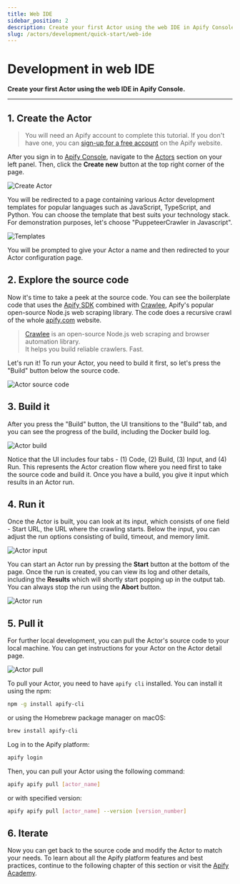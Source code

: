 ```yaml
---
title: Web IDE
sidebar_position: 2
description: Create your first Actor using the web IDE in Apify Console.
slug: /actors/development/quick-start/web-ide
---
```


# Development in web IDE

**Create your first Actor using the web IDE in Apify Console.**

---

## 1. Create the Actor

> You will need an Apify account to complete this tutorial. If you don't have one, you can [sign-up for a free account](https://console.apify.com/sign-up) on the Apify website.

After you sign in to [Apify Console](https://console.apify.com), navigate to the [Actors](https://console.apify.com/actors) section on your left panel. Then, click the **Create new** button at the top right corner of the page.

![Create Actor](./images/actor-create-button.png)

You will be redirected to a page containing various Actor development templates for popular languages such as JavaScript, TypeScript, and Python. You can choose the template that best suits your technology stack. For demonstration purposes, let's choose "PuppeteerCrawler in Javascript".

![Templates](./images/actor-create-templates.png)

You will be prompted to give your Actor a name and then redirected to your Actor configuration page.

## 2. Explore the source code

Now it's time to take a peek at the source code. You can see the boilerplate code that uses the [Apify SDK](https://docs.apify.com/sdk/js/) combined with [Crawlee](https://crawlee.dev/), Apify's popular open-source Node.js web scraping library. The code does a recursive crawl of the whole [apify.com](https://apify.com) website.

> [Crawlee](https://crawlee.dev/) is an open-source Node.js web scraping and browser automation library. <br />
> It helps you build reliable crawlers. Fast.

Let's run it! To run your Actor, you need to build it first, so let's press the "Build" button below the source code.

![Actor source code](./images/actor-source-code.png)

## 3. Build it

After you press the "Build" button, the UI transitions to the "Build" tab, and you can see the progress of the build, including the Docker build log.

![Actor build](./images/actor-build.png)

Notice that the UI includes four tabs - (1) Code, (2) Build, (3) Input, and (4) Run. This represents the Actor creation flow where you need first to take the source code and build it. Once you have a build, you give it input which results in an Actor run.

## 4. Run it

Once the Actor is built, you can look at its input, which consists of one field - Start URL, the URL where the crawling starts. Below the input, you can adjust the run options consisting of build, timeout, and memory limit.

![Actor input](./images/actor-input.png)

You can start an Actor run by pressing the **Start** button at the bottom of the page. Once the run is created, you can view its log and other details, including the **Results** which will shortly start popping up in the output tab. You can always stop the run using the **Abort** button.

![Actor run](./images/actor-run.png)

## 5. Pull it

For further local development, you can pull the Actor's source code to your local machine. You can get instructions for your Actor on the Actor detail page.

![Actor pull](./images/actor-pull.png)

To pull your Actor, you need to have `apify cli` installed. You can install it using the npm:

```bash
npm -g install apify-cli
```

or using the Homebrew package manager on macOS:

```bash
brew install apify-cli
```

Log in to the Apify platform:

```bash
apify login
```

Then, you can pull your Actor using the following command:

```bash
apify apify pull [actor_name]
```

or with specified version:

```bash
apify apify pull [actor_name] --version [version_number]
```

## 6. Iterate

Now you can get back to the source code and modify the Actor to match your needs. To learn about all the Apify platform features and best practices, continue to the following chapter of this section or visit the [Apify Academy](/academy).

